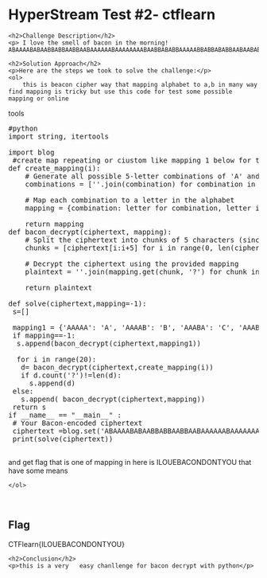 
<!DOCTYPE html>
<html>

<body>
    <h1>HyperStream Test #2- ctflearn</h1>

    <h2>Challenge Description</h2>
    <p> I love the smell of bacon in the morning! ABAAAABABAABBABBAABBAABAAAAAABAAAAAAAABAABBABABBAAAAABBABBABABBAABAABABABBAABBABBAABB
 
</p>
 
    <h2>Solution Approach</h2>
    <p>Here are the steps we took to solve the challenge:</p>
    <ol>
        this is beacon cipher way that mapping alphabet to a,b in many way find mapping is tricky but use this code for test some possible mapping or online
tools
<pre>
#python
import string, itertools

import blog
 #create map repeating or ciustom like mapping 1 below for this quetion
def create_mapping(i):
    # Generate all possible 5-letter combinations of 'A' and 'B'
    combinations = [''.join(combination) for combination in itertools.product('AB', repeat=i)]
    
    # Map each combination to a letter in the alphabet
    mapping = {combination: letter for combination, letter in zip(combinations, string.ascii_uppercase)}
    
    return mapping
def bacon_decrypt(ciphertext, mapping):
    # Split the ciphertext into chunks of 5 characters (since Bacon's cipher uses 5-bit binary codes)
    chunks = [ciphertext[i:i+5] for i in range(0, len(ciphertext), 5)]
    
    # Decrypt the ciphertext using the provided mapping
    plaintext = ''.join(mapping.get(chunk, '?') for chunk in chunks)
    
    return plaintext

def solve(ciphertext,mapping=-1):
 s=[]
 
 mapping1 = {'AAAAA': 'A', 'AAAAB': 'B', 'AAABA': 'C', 'AAABB': 'D', 'AABAA': 'E', 'AABAB': 'F', 'AABBA': 'G', 'AABBB': 'H', 'ABAAA': 'I', 'ABABA': 'L', 'ABBAA': 'N', 'ABBAB': 'O', 'ABBBB': 'P', 'BAAAA': 'Q', 'BAAAB': 'R', 'BAABA': 'T', 'BAABB': 'U', 'BABBB': 'X', 'BABBA': 'Y', 'ABBBA': 'M', 'BBBBA': 'S', 'AABBA': 'V', 'BABBB': 'W', 'BBBB': 'Z'}
 if mapping==-1:
  s.append(bacon_decrypt(ciphertext,mapping1))
   
  for i in range(20):
   d= bacon_decrypt(ciphertext,create_mapping(i))
   if d.count('?')!=len(d):
     s.append(d)
 else:
   s.append( bacon_decrypt(ciphertext,mapping))
 return s
if __name__ == "__main__" :
 # Your Bacon-encoded ciphertext
 ciphertext =blog.set('ABAAAABABAABBABBAABBAABAAAAAABAAAAAAAABAABBABABBAAAAABBABBABABBAABAABABABBAABBABBAABB',1)  # Replace with your actual ciphertext
 print(solve(ciphertext))

</pre>
and get flag that is one of mapping in here is ILOUEBACONDONTYOU that have some means       
    
    </ol>
<br>
    <h2>Flag</h2>
    <p class="flag">CTFlearn{ILOUEBACONDONTYOU}
</p>

    <h2>Conclusion</h2>
    <p>this is a very   easy chanllenge for bacon decrypt with python</p>
</body>
</html>


